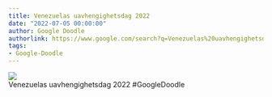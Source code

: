 ```yaml
---
title: Venezuelas uavhengighetsdag 2022
date: "2022-07-05 00:00:00"
author: Google Doodle
authorlink: https://www.google.com/search?q=Venezuelas%20uavhengighetsdag%202022
tags:
- Google-Doodle
---
```

<img src="https://www.google.com/logos/doodles/2022/venezuela-independence-day-2022-6753651837109622-law.gif" referrerpolicy="no-referrer"><br>Venezuelas uavhengighetsdag 2022 #GoogleDoodle